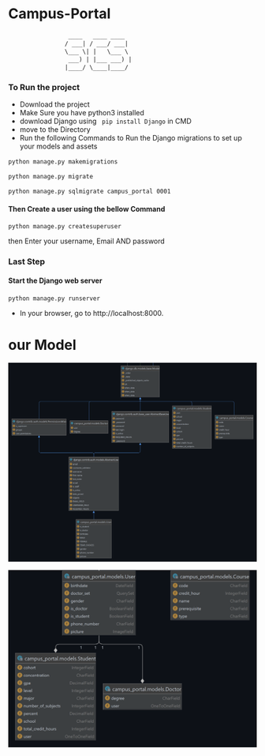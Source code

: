 # Campus-Portal

```
                 ____   ____ ____   
                / ___| / ___/ ___|  
                \___ \| |   \___ \  
                 ___) | |___ ___) | 
                |____/ \____|____/  
```

### To Run the project

+ Download the project
+ Make Sure you have python3 installed
+ download Django using ``` pip install Django``` in CMD
+ move to the Directory
+ Run the following Commands to Run the Django migrations to set up your models and assets

```shell
python manage.py makemigrations
```
```shell
python manage.py migrate
```
```shell
python manage.py sqlmigrate campus_portal 0001
```
#### Then Create a user using the bellow Command
```shell
python manage.py createsuperuser
```
then Enter your username, Email AND password

### Last Step
#### Start the Django web server

```shell
python manage.py runserver
```

+ In your browser, go to http://localhost:8000.

# our Model

![model_1](./images/models-1.png)

![model_2](./images/models-2.png)
